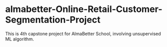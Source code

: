 # almabetter-Online-Retail-Customer-Segmentation-Project
This is 4th capstone project for AlmaBetter School, involving unsupervised ML algorithm.
